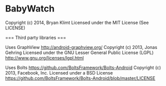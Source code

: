 BabyWatch
=========

Copyright (c) 2014, Bryan Klimt
Licensed under the MIT License (See LICENSE)

=== Third party libraries ===

Uses GraphView
http://android-graphview.org/
Copyright (c) 2013, Jonas Gehring
Licensed under the GNU Lesser General Public License (LGPL)
http://www.gnu.org/licenses/lgpl.html

Uses Bolts
https://github.com/BoltsFramework/Bolts-Android
Copyright (c) 2013, Facebook, Inc.
Licensed under a BSD License
https://github.com/BoltsFramework/Bolts-Android/blob/master/LICENSE
